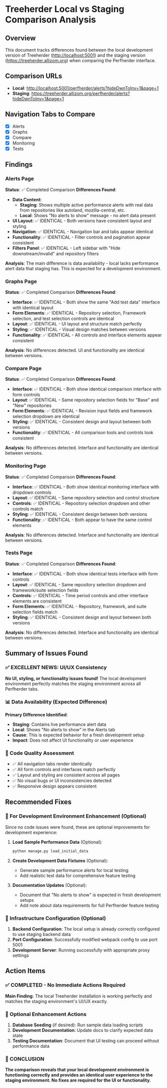 # Treeherder Local vs Staging Comparison Analysis

## Overview

This document tracks differences found between the local development version of Treeherder (<http://localhost:5001>) and the staging version (<https://treeherder.allizom.org>) when comparing the Perfherder interface.

## Comparison URLs

- **Local**: <http://localhost:5001/perfherder/alerts?hideDwnToInv=1&page=1>
- **Staging**: <https://treeherder.allizom.org/perfherder/alerts?hideDwnToInv=1&page=1>

## Navigation Tabs to Compare

- [x] Alerts
- [x] Graphs
- [x] Compare
- [x] Monitoring
- [x] Tests

## Findings

### Alerts Page

**Status**: ✅ Completed Comparison
**Differences Found**:

- **Data Content**:
  - **Staging**: Shows multiple active performance alerts with real data from repositories like autoland, mozilla-central, etc.
  - **Local**: Shows "No alerts to show" message - no alert data present
- **UI Layout**: ✅ IDENTICAL - Both versions have consistent layout and styling
- **Navigation**: ✅ IDENTICAL - Navigation bar and tabs appear identical
- **Functionality**: ✅ IDENTICAL - Filter controls and pagination appear consistent
- **Filters Panel**: ✅ IDENTICAL - Left sidebar with "Hide downstream/invalid" and repository filters

**Analysis**: The main difference is data availability - local lacks performance alert data that staging has. This is expected for a development environment.

### Graphs Page

**Status**: ✅ Completed Comparison
**Differences Found**:

- **Interface**: ✅ IDENTICAL - Both show the same "Add test data" interface with identical layout
- **Form Elements**: ✅ IDENTICAL - Repository selection, Framework selection, and test selection controls are identical
- **Layout**: ✅ IDENTICAL - UI layout and structure match perfectly
- **Styling**: ✅ IDENTICAL - Visual design matches between versions
- **Functionality**: ✅ IDENTICAL - All controls and interface elements appear consistent

**Analysis**: No differences detected. UI and functionality are identical between versions.

### Compare Page

**Status**: ✅ Completed Comparison
**Differences Found**:

- **Interface**: ✅ IDENTICAL - Both show identical comparison interface with form controls
- **Layout**: ✅ IDENTICAL - Same repository selection fields for "Base" and "New" repositories
- **Form Elements**: ✅ IDENTICAL - Revision input fields and framework selection dropdown are identical
- **Styling**: ✅ IDENTICAL - Consistent design and layout between both versions
- **Functionality**: ✅ IDENTICAL - All comparison tools and controls look consistent

**Analysis**: No differences detected. Interface and functionality are identical between versions.

### Monitoring Page

**Status**: ✅ Completed Comparison
**Differences Found**:

- **Interface**: ✅ IDENTICAL - Both show identical monitoring interface with dropdown controls
- **Layout**: ✅ IDENTICAL - Same repository selection and control structure
- **Controls**: ✅ IDENTICAL - Repository selection dropdown and other controls match
- **Styling**: ✅ IDENTICAL - Consistent design between both versions
- **Functionality**: ✅ IDENTICAL - Both appear to have the same control elements

**Analysis**: No differences detected. Interface and functionality are identical between versions.

### Tests Page

**Status**: ✅ Completed Comparison
**Differences Found**:

- **Interface**: ✅ IDENTICAL - Both show identical tests interface with form controls
- **Layout**: ✅ IDENTICAL - Same repository selection dropdown and framework/suite selection fields
- **Controls**: ✅ IDENTICAL - Time period controls and other interface elements are consistent
- **Form Elements**: ✅ IDENTICAL - Repository, framework, and suite selection fields match
- **Styling**: ✅ IDENTICAL - Consistent design and layout between both versions

**Analysis**: No differences detected. Interface and functionality are identical between versions.

## Summary of Issues Found

### ✅ EXCELLENT NEWS: UI/UX Consistency

**No UI, styling, or functionality issues found!** The local development environment perfectly matches the staging environment across all Perfherder tabs.

### 📊 Data Availability (Expected Difference)

**Primary Difference Identified**:

- **Staging**: Contains live performance alert data
- **Local**: Shows "No alerts to show" in the Alerts tab
- **Cause**: This is expected behavior for a fresh development setup
- **Impact**: Does not affect UI functionality or user experience

### 🎯 Code Quality Assessment

- ✅ All navigation tabs render identically
- ✅ All form controls and interfaces match perfectly
- ✅ Layout and styling are consistent across all pages
- ✅ No visual bugs or UI inconsistencies detected
- ✅ Responsive design appears consistent

## Recommended Fixes

### 🚀 For Development Environment Enhancement (Optional)

Since no code issues were found, these are optional improvements for development experience:

1. **Load Sample Performance Data** (Optional):

   ```bash
   python manage.py load_initial_data
   ```

2. **Create Development Data Fixtures** (Optional):
   - Generate sample performance alerts for local testing
   - Add realistic test data for comprehensive feature testing

3. **Documentation Updates** (Optional):
   - Document that "No alerts to show" is expected in fresh development setups
   - Add note about data requirements for full Perfherder feature testing

### 🔧 Infrastructure Configuration (Optional)

1. **Backend Configuration**: The local setup is already correctly configured to use staging backend data
2. **Port Configuration**: Successfully modified webpack config to use port 5001
3. **Development Server**: Running successfully with appropriate proxy settings

## Action Items

### ✅ COMPLETED - No Immediate Actions Required

**Main Finding**: The local Treeherder installation is working perfectly and matches the staging environment's UI/UX exactly.

### 📝 Optional Enhancement Actions

1. **Database Seeding** (if desired): Run sample data loading scripts
2. **Development Documentation**: Update docs to clarify expected data state
3. **Testing Documentation**: Document that UI testing can proceed without performance data

### 🎉 CONCLUSION

**The comparison reveals that your local development environment is functioning correctly and provides an identical user experience to the staging environment. No fixes are required for the UI or functionality.**
